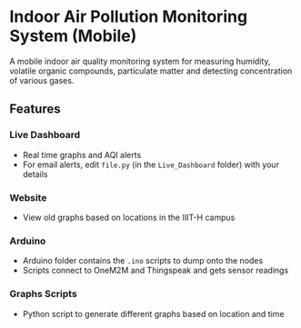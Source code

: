 # Indoor Air Pollution Monitoring System (Mobile)

A mobile indoor air quality monitoring system for measuring humidity, volatile organic compounds, particulate matter and detecting concentration of various gases.

## Features

### Live Dashboard 
- Real time graphs and AQI alerts 
- For email alerts, edit `file.py` (in the `Live_Dashboard` folder) with your details

### Website 
- View old graphs based on locations in the IIIT-H campus

### Arduino 
- Arduino folder contains the `.ino` scripts to dump onto the nodes 
- Scripts connect to OneM2M and Thingspeak and gets sensor readings

### Graphs Scripts 
- Python script to generate different graphs based on location and time